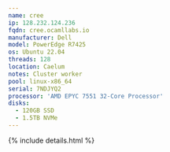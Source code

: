 ```yaml
---
name: cree
ip: 128.232.124.236
fqdn: cree.ocamllabs.io
manufacturer: Dell
model: PowerEdge R7425
os: Ubuntu 22.04
threads: 128
location: Caelum
notes: Cluster worker
pool: linux-x86_64
serial: 7NDJYQ2
processor: 'AMD EPYC 7551 32-Core Processor'
disks:
  - 120GB SSD
  - 1.5TB NVMe
---
```

{% include details.html %} 

